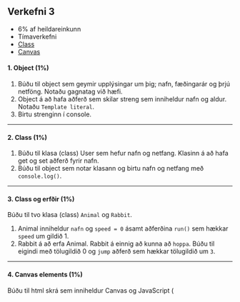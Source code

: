 ## Verkefni 3

- 6% af heildareinkunn
- Tímaverkefni
- [Class](https://github.com/GunnarThorunnarson/FORR3JS05DU/wiki/Class) 
- [Canvas](https://github.com/GunnarThorunnarson/FORR3JS05DU/wiki/Canvas)


#### 1. Object (1%)

1. Búðu til object sem geymir upplýsingar um þig; nafn, fæðingarár og þrjú netföng. Notaðu gagnatag við hæfi.
1. Object á að hafa aðferð sem skilar streng sem inniheldur nafn og aldur. Notaðu `Template literal`. 
1. Birtu strenginn í console. 

---

#### 2. Class (1%)
1. Búðu til klasa (class) User sem hefur nafn og netfang. Klasinn á að hafa get og set aðferð fyrir nafn.
1. Búðu til object sem notar klasann og birtu nafn og netfang með `console.log()`. 

---

#### 3. Class og erfðir (1%)
Búðu til tvo klasa (class) `Animal` og `Rabbit`. 

1. Animal inniheldur `nafn` og `speed = 0` ásamt aðferðina `run()` sem hækkar `speed` um gildið 1.
1. Rabbit á að erfa Animal. Rabbit á einnig að kunna að `hoppa`. Búðu til eigindi með tölugildið 0 og `jump` aðferð sem hækkar tölugildið um `3`.

---

#### 4. Canvas elements (1%)

Búðu til html skrá sem inniheldur Canvas og JavaScript (<script>) og teiknaðu afar einfalda [abstrac andlitsmynd](https://www.freepik.com/free-vector/flat-design-abstract-portrait-art-style_19055922.htm) úr mismunandi formum (line, rect, arc, triangle, circle) og mismunandi litum. 

---

#### 5. Canvas drawings (1%)
Búðu til html skrá sem inniheldur JavaScript (<script>) og teiknaðu [Pac-Man](https://www.youtube.com/watch?v=ysG37V_j1Xs) eða [Ghost](https://www.youtube.com/watch?v=qP7tcFiKl6w) í Canvas API. 
 
---
  
#### 6. Canvas animation (1%)
Láttu Pac-Man eða Ghost hreyfast á skjáborði.
  
---

### Námsmat og skil	
* Gefið er fullt fyrir lið sem er vel útfærður, hálft ef hann er ábótavant. 
* Skilaðu á Innu JS skrá með klösum (3.1 og 3.2) og svo HTML skrá (3.3.) með lausnum.
